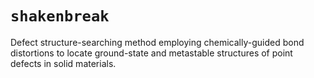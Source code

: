 # `shakenbreak`
Defect structure-searching method employing chemically-guided bond distortions to locate ground-state and metastable structures of point defects in solid materials.
